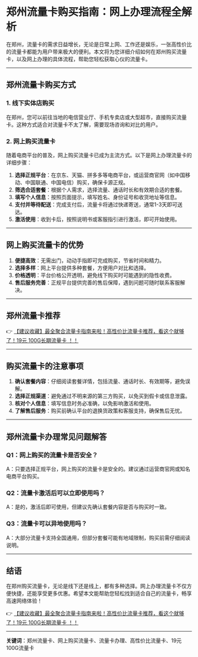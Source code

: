 # 郑州流量卡购买指南：网上办理流程全解析

在郑州，流量卡的需求日益增长，无论是日常上网、工作还是娱乐，一张高性价比的流量卡都能为用户带来极大的便利。本文将为您详细介绍如何在郑州购买流量卡，以及网上办理的具体流程，帮助您轻松获取心仪的流量卡。

---

## 郑州流量卡购买方式

### 1. 线下实体店购买
在郑州，您可以前往当地的电信营业厅、手机专卖店或大型超市，直接购买流量卡。这种方式适合对流量卡不太了解，需要现场咨询和对比的用户。

### 2. 网上购买流量卡
随着电商平台的普及，网上购买流量卡已成为主流方式。以下是网上办理流量卡的详细步骤：

1. **选择正规平台**：在京东、天猫、拼多多等电商平台，或运营商官网（如中国移动、中国联通、中国电信）购买，确保卡源正规。
2. **筛选合适套餐**：根据个人需求，选择流量、通话时长和有效期合适的套餐。
3. **填写个人信息**：按照页面提示，填写姓名、身份证号和收货地址等信息。
4. **支付并等待配送**：完成支付后，流量卡将通过快递寄送，通常1-3天即可送达。
5. **激活使用**：收到卡后，按照说明书或客服指引进行激活，即可开始使用。

---

## 网上购买流量卡的优势

1. **便捷高效**：无需出门，动动手指即可完成购买，节省时间和精力。
2. **选择多样**：网上平台提供多种套餐，方便用户对比和选择。
3. **价格透明**：平台价格公开透明，避免线下购买时可能遇到的隐性收费。
4. **售后服务完善**：正规平台提供完善的售后保障，遇到问题可随时联系客服解决。

---

## 郑州流量卡推荐

👉 [【建议收藏】最全聚合流量卡指南来啦！高性价比流量卡推荐，看这个就够了！19元 100G长期流量卡 ！！](https://bit.ly/Liuliangka)

---

## 购买流量卡的注意事项

1. **确认套餐内容**：仔细阅读套餐详情，包括流量、通话时长、有效期等，避免误解。
2. **选择正规渠道**：避免通过不明来源的第三方购买，以免买到假卡或信息泄露。
3. **核对个人信息**：填写信息时务必准确，以免影响激活和使用。
4. **了解售后服务**：购买前确认平台的退换货政策和客服支持，确保售后无忧。

---

## 郑州流量卡办理常见问题解答

### Q1：网上购买的流量卡是否安全？
A：只要选择正规平台，网上购买的流量卡是安全的。建议通过运营商官网或知名电商平台购买。

### Q2：流量卡激活后可以立即使用吗？
A：是的，激活后即可使用，但建议先确认套餐内容是否与购买时一致。

### Q3：流量卡可以异地使用吗？
A：大部分流量卡支持全国通用，但部分套餐可能有地域限制，购买前需仔细阅读说明。

---

## 结语

在郑州购买流量卡，无论是线下还是线上，都有多种选择。网上办理流量卡不仅方便快捷，还能享受更多优惠。希望本文能帮助您轻松找到适合自己的流量卡，畅享高速网络体验！

👉 [【建议收藏】最全聚合流量卡指南来啦！高性价比流量卡推荐，看这个就够了！19元 100G长期流量卡 ！！](https://bit.ly/Liuliangka)

---

**关键词**：郑州流量卡、网上购买流量卡、流量卡办理、高性价比流量卡、19元100G流量卡